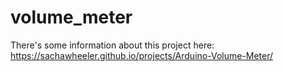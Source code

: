# volume_meter

There's some information about this project here: https://sachawheeler.github.io/projects/Arduino-Volume-Meter/
